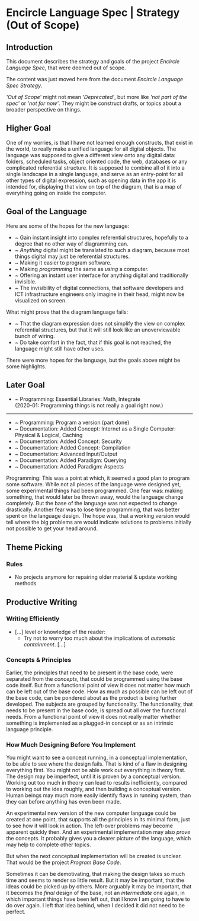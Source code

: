 ﻿Encircle Language Spec | Strategy (Out of Scope)
================================================

Introduction
------------

This document describes the strategy and goals of the project *Encircle Language Spec*, that were deemed out of scope.

The content was just moved here from the document *Encircle Language Spec Strategy*.

*'Out of Scope'* might not mean *'Deprecated'*, but more like *'not part of the spec'* or *'not for now'*. They might be construct drafts, or topics about a broader perspective on things.


Higher Goal
-----------

One of my worries, is that I have not learned enough constructs, that exist in the world, to really make a unified language for all digital objects. The language was supposed to give a different view onto any digital data: folders, scheduled tasks, object oriented code, the web, databases or any complicated referential structure. It is supposed to combine all of it into a single landscape in a single language, and serve as an entry-point for all other types of digital expression, such as opening data in the app it is intended for, displaying that view on top of the diagram, that is a map of everything going on inside the computer.


Goal of the Language
--------------------

Here are some of the hopes for the new language:

- ~ Gain instant insight into complex referential structures, hopefully to a degree that no other way of diagramming can.
- ~ *Anything* digital might be translated to such a diagram, because most things digital may just be referential structures.
- ~ Making it easier to program software.
- ~ Making *programming* the same as *using* a computer.
- ~ Offering an instant user interface for anything digital and traditionally invisible.
- ~ The invisibility of digital connections, that software developers and ICT infrastructure engineers only imagine in their head, might now be visualized on screen.

What might prove that the diagram language fails:

- ~ That the diagram expression does not simplify the view on complex referential structures, but that it will still look like an unoverviewable bunch of wiring.
- ~ Do take comfort in the fact, that if this goal is not reached, the language might still have other uses.

There were more hopes for the language, but the goals above might be some highlights.


Later Goal
----------

- ~ Programming: Essential Libraries: Math, Integrate  
    (2020-01: Programming things is not really a goal right now.)
-----
- ~ Programming: Program a version (part done)
- ~ Documentation: Added Concept: Internet as a Single Computer: Physical & Logical, Caching
- ~ Documentation: Added Concept: Security
- ~ Documentation: Added Concept: Compilation
- ~ Documentation: Advanced Input/Output
- ~ Documentation: Added Paradigm: Querying
- ~ Documentation: Added Paradigm: Aspects

Programming: This was a point at which, it seemed a good plan to program some software. While not all pieces of the language were designed yet, some experimental things had been programmed. One fear was: making something, that would later be thrown away, would the language change completely. But the base of the language was not expected to change drastically. Another fear was to lose time programming, that was better spent on the language design. The hope was, that a working version would tell where the big problems are would indicate solutions to problems initially not possible to get your head around.


Theme Picking
-------------

### Rules

- No projects anymore for repairing older material & update working methods


Productive Writing
------------------

### Writing Efficiently

- [...] level or knowledge of the reader:
    - Try not to worry too much about the implications of *automatic containment*. [...]

### Concepts & Principles

Earlier, the principles that need to be present in the base code, were separated from the *concepts*, that could be programmed using the base code itself. But from a functional point of view it does not matter how much can be left out of the base code. How as much as possible can be left out of the base code, can be pondered about as the product is being further developed. The subjects are grouped by functionality. The functionality, that needs to be present in the base code, is spread out all over the functional needs. From a functional point of view it does not really matter whether something is implemented as a plugged-in concept or as an intrinsic language principle.

### How Much Designing Before You Implement

You might want to see a concept running, in a conceptual implementation, to be able to see where the design fails. That is kind of a flaw in designing everything first. You might not be able work out everything in theory first. The design may be imperfect, until it is proven by a conceptual version.  Working out too much in theory can lead to results inefficiently, compared to working out the idea roughly, and then building a conceptual version.  
Human beings may much more easily identify flaws in running system, than they can before anything has even been made.

An experimental new version of the new computer language could be created at one point, that supports all the principles in its minimal form, just to see how it will look in action. The left-over problems may become apparent quickly then. And an experimental implementation may also *prove* the concepts. It probably gives you a clearer picture of the language, which may help to complete other topics.

But when the next conceptual implementation will be created is unclear. That would be the project *Program Base Code*.

Sometimes it can be demotivating, that making the design takes so much time and seems to render so little result. But it may be important, that the ideas could be picked up by others. More arguably it may be important, that it becomes the *final* design of the base, not an *intermediate* one again, in which important things have been left out, that I know I am going to have to do over again. I left that idea behind, when I decided it did not need to be perfect.